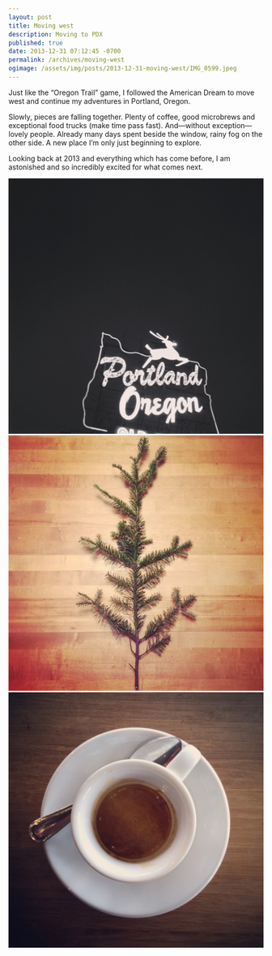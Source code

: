 ```yaml
---
layout: post
title: Moving west
description: Moving to PDX
published: true
date: 2013-12-31 07:12:45 -0700
permalink: /archives/moving-west
ogimage: /assets/img/posts/2013-12-31-moving-west/IMG_0599.jpeg
---
```

Just like the “Oregon Trail” game, I followed the American Dream to move west and continue my adventures in Portland, Oregon.

Slowly, pieces are falling together. Plenty of coffee, good microbrews and exceptional food trucks (make time pass fast). And—without exception—lovely people. Already many days spent beside the window, rainy fog on the other side. A new place I’m only just beginning to explore.

Looking back at 2013 and everything which has come before, I am astonished and so incredibly excited for what comes next.

![Portland, Oregon][1]
![Branch][2]
![Coffee][3]

[1]: /assets/img/posts/2013-12-31-moving-west/IMG_0599.jpeg
[2]: /assets/img/posts/2013-12-31-moving-west/IMG_0628.jpeg
[3]: /assets/img/posts/2013-12-31-moving-west/IMG_0635.jpeg
